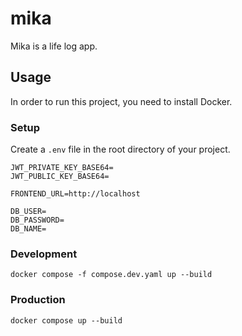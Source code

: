 # mika

Mika is a life log app.

## Usage

In order to run this project, you need to install Docker.

### Setup

Create a `.env` file in the root directory of your project.

```env
JWT_PRIVATE_KEY_BASE64=
JWT_PUBLIC_KEY_BASE64=

FRONTEND_URL=http://localhost

DB_USER=
DB_PASSWORD=
DB_NAME=
```

### Development

```Shell
docker compose -f compose.dev.yaml up --build
```

### Production

```Shell
docker compose up --build
```
